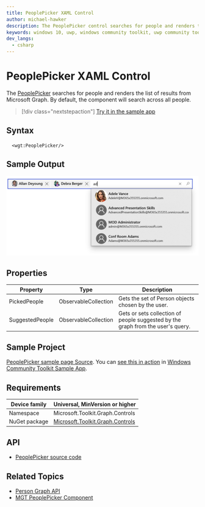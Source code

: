 ```yaml
---
title: PeoplePicker XAML Control
author: michael-hawker
description: The PeoplePicker control searches for people and renders the list of results from Microsoft Graph.
keywords: windows 10, uwp, windows community toolkit, uwp community toolkit, uwp toolkit, people, peoplepicker, picker, graph
dev_langs:
  - csharp
---
```


# PeoplePicker XAML Control

The [PeoplePicker](https://docs.microsoft.com/dotnet/api/microsoft.toolkit.graph.controls.peoplepicker) searches for people and renders the list of results from Microsoft Graph. By default, the component will search across all people.

> [!div class="nextstepaction"]
> [Try it in the sample app](uwpct://controls?sample=PeoplePicker)

## Syntax

```xaml
  <wgt:PeoplePicker/>
```

## Sample Output

![PeoplePicker Control](../../resources/images/Graph/Controls/PeoplePicker.png)

## Properties

| Property | Type | Description |
| -- | -- | -- |
| PickedPeople | ObservableCollection<Person> | Gets the set of Person objects chosen by the user. |
| SuggestedPeople | ObservableCollection<Person> | Gets or sets collection of people suggested by the graph from the user's query. |

## Sample Project

[PeoplePicker sample page Source](https://github.com/Microsoft/WindowsCommunityToolkit//tree/master/Microsoft.Toolkit.Uwp.SampleApp/SamplePages/PeoplePicker). You can [see this in action](uwpct://Controls?sample=PeoplePicker) in [Windows Community Toolkit Sample App](http://aka.ms/uwptoolkitapp).

## Requirements

| Device family | Universal, MinVersion or higher |
| -- | -- |
| Namespace | Microsoft.Toolkit.Graph.Controls |
| NuGet package | [Microsoft.Toolkit.Graph.Controls](https://www.nuget.org/packages/Microsoft.Toolkit.Graph.Controls) |

## API

* [PeoplePicker source code](https://github.com/windows-toolkit/Graph-Controls/tree/master/Microsoft.Toolkit.Graph.Controls/Controls/PeoplePicker)

## Related Topics

* [Person Graph API](https://docs.microsoft.com/en-us/graph/api/resources/person?view=graph-rest-beta)
* [MGT PeoplePicker Component](https://docs.microsoft.com/graph/toolkit/components/people-picker)
